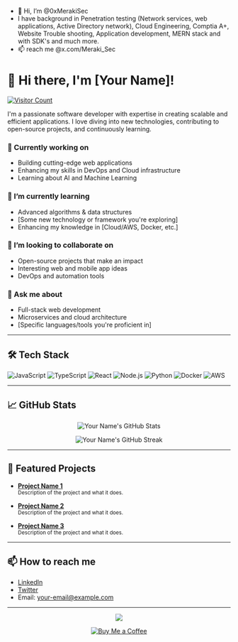 - 👋 Hi, I’m @0xMerakiSec
- I have background in Penetration testing (Network services, web applications, Active Directory network), Cloud Engineering, Comptia A+, Website Trouble shooting, Application development, MERN stack and with SDK's and much more.
- 📫 reach me @x.com/Meraki_Sec

<!---
0xMerakiSec/0xMerakiSec is a ✨ special ✨ repository because its `README.md` (this file) appears on your GitHub profile.
You can click the Preview link to take a look at your changes.
--->
# 👋 Hi there, I'm [Your Name]!

[![Visitor Count](https://komarev.com/ghpvc/?username=your-username&color=green)](https://github.com/your-username) 

I'm a passionate software developer with expertise in creating scalable and efficient applications. I love diving into new technologies, contributing to open-source projects, and continuously learning. 

### 🔭 Currently working on
- Building cutting-edge web applications
- Enhancing my skills in DevOps and Cloud infrastructure
- Learning about AI and Machine Learning

### 🌱 I’m currently learning
- Advanced algorithms & data structures
- [Some new technology or framework you're exploring]
- Enhancing my knowledge in [Cloud/AWS, Docker, etc.]

### 👯 I’m looking to collaborate on
- Open-source projects that make an impact
- Interesting web and mobile app ideas
- DevOps and automation tools

### 💬 Ask me about
- Full-stack web development
- Microservices and cloud architecture
- [Specific languages/tools you're proficient in]

---

## 🛠 Tech Stack

![JavaScript](https://img.shields.io/badge/-JavaScript-black?style=flat-square&logo=javascript)
![TypeScript](https://img.shields.io/badge/-TypeScript-007ACC?style=flat-square&logo=typescript)
![React](https://img.shields.io/badge/-React-black?style=flat-square&logo=react)
![Node.js](https://img.shields.io/badge/-Node.js-339933?style=flat-square&logo=node.js)
![Python](https://img.shields.io/badge/-Python-black?style=flat-square&logo=python)
![Docker](https://img.shields.io/badge/-Docker-2496ED?style=flat-square&logo=docker)
![AWS](https://img.shields.io/badge/-AWS-232F3E?style=flat-square&logo=amazon-aws)

---

## 📈 GitHub Stats

<p align="center">
  <img src="https://github-readme-stats.vercel.app/api?username=your-username&show_icons=true&theme=radical&count_private=true" alt="Your Name's GitHub Stats" />
</p>

<p align="center">
  <img src="https://github-readme-streak-stats.herokuapp.com/?user=your-username&theme=radical" alt="Your Name's GitHub Streak" />
</p>

---

## 🚀 Featured Projects

- **[Project Name 1](https://github.com/your-username/project-name-1)**  
  <small>Description of the project and what it does.</small>

- **[Project Name 2](https://github.com/your-username/project-name-2)**  
  <small>Description of the project and what it does.</small>

- **[Project Name 3](https://github.com/your-username/project-name-3)**  
  <small>Description of the project and what it does.</small>

---

## 📫 How to reach me

- [LinkedIn](https://linkedin.com/in/your-profile)
- [Twitter](https://twitter.com/your-profile)
- Email: your-email@example.com

---

<p align="center">
  <img src="https://github-profile-summary-cards.vercel.app/api/cards/profile-details?username=your-username&theme=radical" />
</p>

<!-- Optional: add a "Buy Me a Coffee" button if you're open to sponsorship -->
<p align="center">
  <a href="https://www.buymeacoffee.com/your-profile" target="_blank">
    <img src="https://img.shields.io/badge/-Buy%20me%20a%20coffee-FFDD00?style=for-the-badge&logo=buy-me-a-coffee&logoColor=black" alt="Buy Me a Coffee" />
  </a>
</p>

